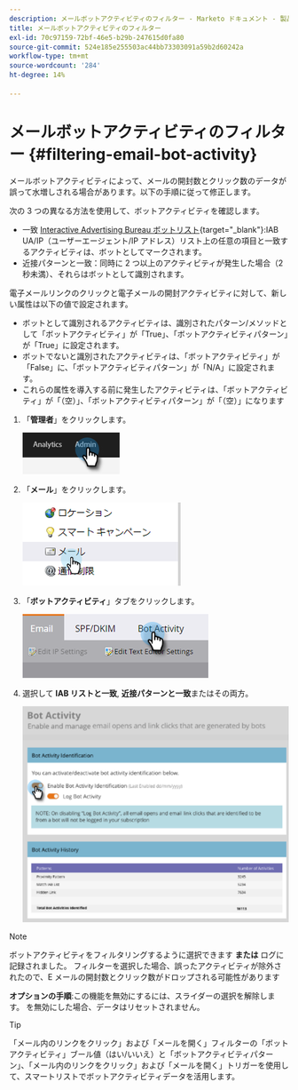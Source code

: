 ```yaml
---
description: メールボットアクティビティのフィルター - Marketo ドキュメント - 製品ドキュメント
title: メールボットアクティビティのフィルター
exl-id: 70c97159-72bf-46e5-b29b-247615d0fa80
source-git-commit: 524e185e255503ac44bb73303091a59b2d60242a
workflow-type: tm+mt
source-wordcount: '284'
ht-degree: 14%

---
```


# メールボットアクティビティのフィルター {#filtering-email-bot-activity}

メールボットアクティビティによって、メールの開封数とクリック数のデータが誤って水増しされる場合があります。以下の手順に従って修正します。

次の 3 つの異なる方法を使用して、ボットアクティビティを確認します。

* 一致 [Interactive Advertising Bureau ボットリスト](https://www.iab.com/guidelines/iab-abc-international-spiders-bots-list/){target=&quot;_blank&quot;}:IAB UA/IP（ユーザーエージェント/IP アドレス）リスト上の任意の項目と一致するアクティビティは、ボットとしてマークされます。
* 近接パターンと一致：同時に 2 つ以上のアクティビティが発生した場合（2 秒未満）、それらはボットとして識別されます。

電子メールリンクのクリックと電子メールの開封アクティビティに対して、新しい属性は以下の値で設定されます。

* ボットとして識別されるアクティビティは、識別されたパターン/メソッドとして「ボットアクティビティ」が「True」、「ボットアクティビティパターン」が「True」に設定されます。
* ボットでないと識別されたアクティビティは、「ボットアクティビティ」が「False」に、「ボットアクティビティパターン」が「N/A」に設定されます。
* これらの属性を導入する前に発生したアクティビティは、「ボットアクティビティ」が「（空）」、「ボットアクティビティパターン」が「（空）」になります

1. 「**管理者**」をクリックします。

   ![](assets/filtering-email-bot-activity-1.png)

1. 「**メール**」をクリックします。

   ![](assets/filtering-email-bot-activity-2.png)

1. 「**ボットアクティビティ**」タブをクリックします。

   ![](assets/filtering-email-bot-activity-3.png)

1. 選択して **IAB リストと一致**, **近接パターンと一致**&#x200B;またはその両方。

   ![](assets/filtering-email-bot-activity-4.png)

>[!NOTE]
>
>ボットアクティビティをフィルタリングするように選択できます **または** ログに記録されました。 フィルターを選択した場合、誤ったアクティビティが除外されたので、E メールの開封数とクリック数がドロップされる可能性があります

**オプションの手順**:この機能を無効にするには、スライダーの選択を解除します。 を無効にした場合、データはリセットされません。

>[!TIP]
>
>「メール内のリンクをクリック」および「メールを開く」フィルターの「ボットアクティビティ」ブール値（はい/いいえ）と「ボットアクティビティパターン」、「メール内のリンクをクリック」および「メールを開く」トリガーを使用して、スマートリストでボットアクティビティデータを活用します。
